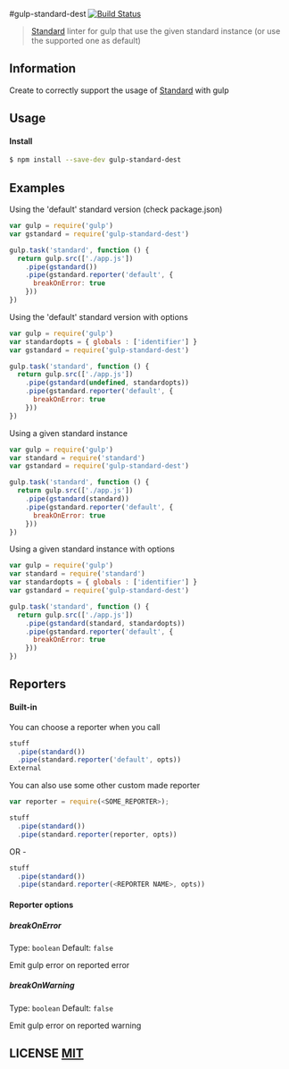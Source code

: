 #gulp-standard-dest
[![Build Status](https://travis-ci.org/ggarciao/gulp-standard-dest.svg?branch=master)](https://travis-ci.org/ggarciao/gulp-standard-dest)

> [Standard](https://github.com/feross/standard/) linter for gulp that use the given standard instance (or use the supported one as default)

## Information
Create to correctly support the usage of [Standard](https://github.com/feross/standard/) with gulp

## Usage

#### Install

```sh
$ npm install --save-dev gulp-standard-dest
```

## Examples

Using the 'default' standard version (check package.json)
```javascript
var gulp = require('gulp')
var gstandard = require('gulp-standard-dest')

gulp.task('standard', function () {
  return gulp.src(['./app.js'])
    .pipe(gstandard())
    .pipe(gstandard.reporter('default', {
      breakOnError: true
    }))
})
```

Using the 'default' standard version with options
```javascript
var gulp = require('gulp')
var standardopts = { globals : ['identifier'] }
var gstandard = require('gulp-standard-dest')

gulp.task('standard', function () {
  return gulp.src(['./app.js'])
    .pipe(gstandard(undefined, standardopts))
    .pipe(gstandard.reporter('default', {
      breakOnError: true
    }))
})
```
Using a given standard instance
```javascript
var gulp = require('gulp')
var standard = require('standard')
var gstandard = require('gulp-standard-dest')

gulp.task('standard', function () {
  return gulp.src(['./app.js'])
    .pipe(gstandard(standard))
    .pipe(gstandard.reporter('default', {
      breakOnError: true
    }))
})
```
Using a given standard instance with options
```javascript
var gulp = require('gulp')
var standard = require('standard')
var standardopts = { globals : ['identifier'] }
var gstandard = require('gulp-standard-dest')

gulp.task('standard', function () {
  return gulp.src(['./app.js'])
    .pipe(gstandard(standard, standardopts))
    .pipe(gstandard.reporter('default', {
      breakOnError: true
    }))
})
```


## Reporters

#### Built-in

You can choose a reporter when you call
````javascript
stuff
  .pipe(standard())
  .pipe(standard.reporter('default', opts))
External
````

You can also use some other custom made reporter
````javascript
var reporter = require(<SOME_REPORTER>);

stuff
  .pipe(standard())
  .pipe(standard.reporter(reporter, opts))
````
OR - 
````javascript
stuff
  .pipe(standard())
  .pipe(standard.reporter(<REPORTER NAME>, opts))
````
#### Reporter options

##### breakOnError

Type: `boolean`
Default: `false`

Emit gulp error on reported error

##### breakOnWarning

Type: `boolean`
Default: `false`

Emit gulp error on reported warning


## LICENSE [MIT](LICENSE)
